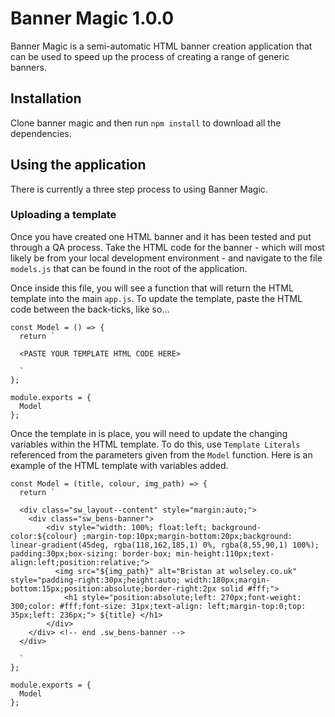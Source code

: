 # Banner Magic 1.0.0
Banner Magic is a semi-automatic HTML banner creation application that can be used to speed up the process of creating a range of generic banners.

## Installation
Clone banner magic and then run `npm install` to download all the dependencies.

## Using the application
There is currently a three step process to using Banner Magic.

### Uploading a template
Once you have created one HTML banner and it has been tested and put through a QA process. Take the HTML code for the banner - which will most likely be from your local development environment - and navigate to the file `models.js` that can be found in the root of the application.

Once inside this file, you will see a function that will return the HTML template into the main `app.js`. To update the template, paste the HTML code between the back-ticks, like so...

```
const Model = () => {
  return `

  <PASTE YOUR TEMPLATE HTML CODE HERE>

  `
};

module.exports = {
  Model
};
```

Once the template in is place, you will need to update the changing variables within the HTML template. To do this, use `Template Literals` referenced from the parameters given from the `Model` function. Here is an example of the HTML template with variables added.

```
const Model = (title, colour, img_path) => {
  return `

  <div class="sw_layout--content" style="margin:auto;">
    <div class="sw_bens-banner">
        <div style="width: 100%; float:left; background-color:${colour} ;margin-top:10px;margin-bottom:20px;background: linear-gradient(45deg, rgba(118,162,185,1) 0%, rgba(8,55,90,1) 100%); padding:30px;box-sizing: border-box; min-height:110px;text-align:left;position:relative;">
          <img src="${img_path}" alt="Bristan at wolseley.co.uk" style="padding-right:30px;height:auto; width:180px;margin-bottom:15px;position:absolute;border-right:2px solid #fff;">
            <h1 style="position:absolute;left: 270px;font-weight: 300;color: #fff;font-size: 31px;text-align: left;margin-top:0;top: 35px;left: 236px;"> ${title} </h1>
        </div>
    </div> <!-- end .sw_bens-banner -->
  </div>

  `
};

module.exports = {
  Model
};
```
